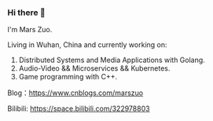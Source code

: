 ### Hi there 👋

I'm Mars Zuo.

Living in Wuhan, China and currently working on:

1. Distributed Systems and Media Applications with Golang.
2. Audio-Video && Microservices && Kubernetes.
3. Game programming with C++.

Blog：https://www.cnblogs.com/marszuo

Bilibili: https://space.bilibili.com/322978803
